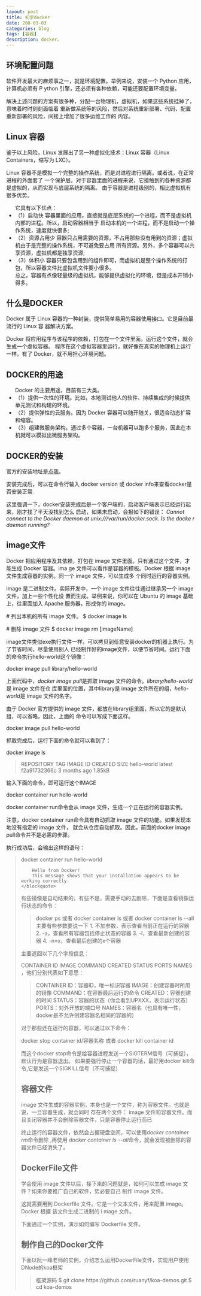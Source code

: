 ```yaml
---
layout: post
title: 初学docker
date: 208-03-03
categories: blog
tags: [容器]
description: docker。
---
```



<h2>环境配置问题</h2>
<p>软件开发最大的麻烦事之一，就是环境配置。举例来说，安装一个 Python 应用，计算机必须有 P
		ython 引擎，还必须有各种依赖，可能还要配置环境变量。</p>
<p>解决上述问题的方案有很多种，分配一台物理机，虚拟机，如果这些系统挂掉了，意味着时时刻刻面临着
		重新做系统等的风险，然后对系统重新部署、代码、配置重新部署的风险，间接上增加了很多运维工作的
		内容。</p>
<h2>Linux 容器</h2>
<p>鉴于以上风险，Linux 发展出了另一种虚拟化技术：Linux 容器（Linux Containers，缩写为
		LXC）。</p>
<p>Linux 容器不是模拟一个完整的操作系统，而是对进程进行隔离。或者说，在正常进程的外面套了
		一个保护层。对于容器里面的进程来说，它接触到的各种资源都是虚拟的，从而实现与底层系统的隔离。
	由于容器是进程级别的，相比虚拟机有很多优势。</p>
<ul>
		它具有以下优点：
		<li>（1）启动快
			容器里面的应用，直接就是底层系统的一个进程，而不是虚拟机内部的进程。所以，启动容器相当于
		启动本机的一个进程，而不是启动一个操作系统，速度就快很多;</li>
		<li>（2）资源占用少
			容器只占用需要的资源，不占用那些没有用到的资源；虚拟机由于是完整的操作系统，不可避免要占用
		所有资源。另外，多个容器可以共享资源，虚拟机都是独享资源;</li>
		<li>（3）体积小
		容器只要包含用到的组件即可，而虚拟机是整个操作系统的打包，所以容器文件比虚拟机文件要小很多。
		</li>
		总之，容器有点像轻量级的虚拟机，能够提供虚拟化的环境，但是成本开销小得多。
</ul>

<h2>什么是DOCKER</h2>
<p>Docker 属于 Linux 容器的一种封装，提供简单易用的容器使用接口。它是目前最流行的 Linux 容
		器解决方案。</p>
<p>Docker 将应用程序与该程序的依赖，打包在一个文件里面。运行这个文件，就会生成一个虚拟容器。
		程序在这个虚拟容器里运行，就好像在真实的物理机上运行一样。有了 Docker，就不用担心环境问题。
		</p>
<h2>DOCKER的用途</h2>
<ul>
			Docker 的主要用途，目前有三大类。

<li>（1）提供一次性的环境。比如，本地测试他人的软件、持续集成的时候提供单元测试和构建的环境。
</li>

<li>（2）提供弹性的云服务。因为 Docker 容器可以随开随关，很适合动态扩容和缩容。</li>

<li>（3）组建微服务架构。通过多个容器，一台机器可以跑多个服务，因此在本机就可以模拟出微服务架构。
</li>
</ul>
<h2>DOCKER的安装</h2>
<p>官方的安装地址是<a href='https://docs.docker.com/install/'>点我</a>。</p>
<p>安装完成后，可以在命令行输入 docker version 或 docker info来查看docker是否安装正常.</p>
<p>这里强调一下，docker安装完成后是一个客户端的，启动客户端表示已经运行起来，刚才找了半天没找到怎么
	启动，如果未启动，会报如下的错误：
	<i>Cannot connect to the Docker daemon at unix:///var/run/docker.sock. Is the docke
	r daemon running?</i></p>
<h2>image文件</h2>
<p>Docker 把应用程序及其依赖，打包在 image 文件里面。只有通过这个文件，才能生成 Docker 容器。ima
ge 文件可以看作是容器的模板。Docker 根据 image 文件生成容器的实例。同一个 image 文件，可以生成多
个同时运行的容器实例。</p>

<p>image 是二进制文件。实际开发中，一个 image 文件往往通过继承另一个 image 文件，加上一些个性化设
置而生成。举例来说，你可以在 Ubuntu 的 image 基础上，往里面加入 Apache 服务器，形成你的 image。
</p>
<p>
	# 列出本机的所有 image 文件。
	$ docker image ls
</p>
<p>
# 删除 image 文件
$ docker image rm [imageName]
</p>
<p> image文件类似exe执行文件一样，可以拷贝到任意安装docker的机器上执行。为了节省时间，尽量使用别人
已经制作好的image文件，以便节省时间。运行下面的命令执行hello-world这个镜像：</p>
<p> docker image pull library/hello-world</p>
<p>上面代码中，<i>docker image pull</i>是抓取 image 文件的命令。<i>library/hello-world</i>是 image 文件在仓
	库里面的位置，其中library是 image 文件所在的组，<i>hello-world</i>是 image 文件的名字。</p>

<p>由于 Docker 官方提供的 image 文件，都放在library组里面，所以它的是默认组，可以省略。因此，上面的
	命令可以写成下面这样。</p> 
<p>docker image pull hello-world<p>
<p>抓取完成后，运行下面的命令就可以看到了：</p>
<p> docker image ls</p>
<blockquote>
<p>REPOSITORY          TAG                 IMAGE ID            CREATED             SIZE
	hello-world         latest              f2a91732366c        3 months ago        1.85kB
</p>
</blockquote>
<o>输入下面的命令，即可运行这个IMAGE</o>
<p>docker container run hello-world</p>
<p>docker container run命令会从 image 文件，生成一个正在运行的容器实例。</p>

<p>注意，docker container run命令具有自动抓取 image 文件的功能。如果发现本地没有指定的 image 文件，
	就会从仓库自动抓取。因此，前面的docker image pull命令并不是必需的步骤。</p>
<p>执行成功后，会输出这样的语句：
	<blockquote>
		docker container run hello-world

		Hello from Docker!
		This message shows that your installation appears to be working correctly.
	</blockquote>
<p>
<p>有些镜像是自动结束的，有些不是，需要手动的去删除，下面是查看镜像运行状态的命令：</p>
<blockquote>
		docker ps 或者 docker container ls 或者 docker container ls --all
		主要有些参数要说一下 
		1. 不加参数，表示查看当前正在运行的容器 
		2. -a，查看所有容器包括停止状态的容器 
		3. -l，查看最新创建的容器 
		4. -n=x，查看最后创建的x个容器 
	</blockquote>
<p>主要返回以下几个字段信息：</p>
<p>CONTAINER ID IMAGE COMMAND CREATED STATUS PORTS NAMES ，他们分别代表如下意思：</p>
<blockquote>
		CONTAINER ID：容器ID，唯一标识容器 
		IMAGE：创建容器时所用的镜像 
		COMMAND：在容器最后运行的命令 
		CREATED：容器创建的时间 
		STATUS：容器的状态（你会看到UPXXX，表示运行状态） 
		PORTS：对外开放的端口号 
		NAMES：容器名（也具有唯一性，docker是不允许创建容器名相同的容器的） 
	</blockquote>
<p>对于那些还在运行的容器，可以通过以下命令：</p>
<p>docker stop container id/容器名称 或者 docker kill container id</p>
<p>而这个docker stop命令是给容器进程发送一个SIGTERM信号（可捕捉），默认行为是容器退出。 
	如果要强行停止一个容器的话，最好用docker kill命令,它是发送一个SIGKILL信号（不可捕捉）
</p>
<h2>容器文件</h2>
<p>image 文件生成的容器实例，本身也是一个文件，称为容器文件。也就是说，一旦容器生成，就会同时
	存在两个文件： image 文件和容器文件。而且关闭容器并不会删除容器文件，只是容器停止运行而已
	</p>
<p>终止运行的容器文件，依然会占据硬盘空间，可以使用<i>docker container rm</i>命令删除 ,再使用
	<i>docker container ls --all</i>命令，就会发现被删除的容器文件已经消失了。</p>
<h2>DockerFile文件</h2>
<p>学会使用 image 文件以后，接下来的问题就是，如何可以生成 image 文件？如果你要推广自己的软件，势必要自己
	制作 image 文件。</p>

<p>这就需要用到 Dockerfile 文件。它是一个文本文件，用来配置 image。Docker 根据 该文件生成二进制的 i
	mage 文件。</p>

<p>下面通过一个实例，演示如何编写 Dockerfile 文件。</p>
<h2>制作自己的Docker文件</h2>
<p>下面以阮一峰老师的实例，介绍怎么运用DockerFile文件，实现用户使用DNode的koa框架</p>
<blockquote>
	框架源码
	$ git clone https://github.com/ruanyf/koa-demos.git
	$ cd koa-demos
	</blockquote>

